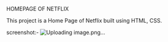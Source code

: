 HOMEPAGE OF NETFLIX

This project is a Home Page of Netflix built using HTML, CSS.

screenshot:-
![Uploading image.png…]()


